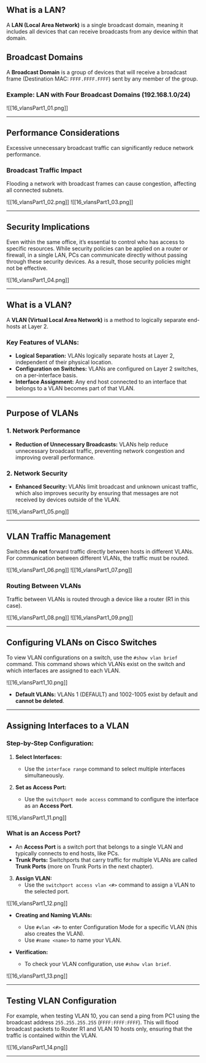 ## What is a LAN?

A **LAN (Local Area Network)** is a single broadcast domain, meaning it includes all devices that can receive broadcasts from any device within that domain.

## Broadcast Domains

A **Broadcast Domain** is a group of devices that will receive a broadcast frame (Destination MAC: `FFFF.FFFF.FFFF`) sent by any member of the group.

### Example: LAN with Four Broadcast Domains (192.168.1.0/24)

![[16_vlansPart1_01.png]]

---

## Performance Considerations

Excessive unnecessary broadcast traffic can significantly reduce network performance.

### Broadcast Traffic Impact

Flooding a network with broadcast frames can cause congestion, affecting all connected subnets.

![[16_vlansPart1_02.png]]
![[16_vlansPart1_03.png]]

---

## Security Implications

Even within the same office, it’s essential to control who has access to specific resources. While security policies can be applied on a router or firewall, in a single LAN, PCs can communicate directly without passing through these security devices. As a result, those security policies might not be effective.

![[16_vlansPart1_04.png]]

---

## What is a VLAN?

A **VLAN (Virtual Local Area Network)** is a method to logically separate end-hosts at Layer 2.

### Key Features of VLANs:
- **Logical Separation:** VLANs logically separate hosts at Layer 2, independent of their physical location.
- **Configuration on Switches:** VLANs are configured on Layer 2 switches, on a per-interface basis.
- **Interface Assignment:** Any end host connected to an interface that belongs to a VLAN becomes part of that VLAN.

---

## Purpose of VLANs

### 1. Network Performance
- **Reduction of Unnecessary Broadcasts:** VLANs help reduce unnecessary broadcast traffic, preventing network congestion and improving overall performance.

### 2. Network Security
- **Enhanced Security:** VLANs limit broadcast and unknown unicast traffic, which also improves security by ensuring that messages are not received by devices outside of the VLAN.

![[16_vlansPart1_05.png]]

---

## VLAN Traffic Management

Switches **do not** forward traffic directly between hosts in different VLANs. For communication between different VLANs, the traffic must be routed.

![[16_vlansPart1_06.png]]
![[16_vlansPart1_07.png]]

### Routing Between VLANs

Traffic between VLANs is routed through a device like a router (R1 in this case).

![[16_vlansPart1_08.png]]
![[16_vlansPart1_09.png]]

---

## Configuring VLANs on Cisco Switches

To view VLAN configurations on a switch, use the `#show vlan brief` command. This command shows which VLANs exist on the switch and which interfaces are assigned to each VLAN.

![[16_vlansPart1_10.png]]

- **Default VLANs:** VLANs 1 (DEFAULT) and 1002-1005 exist by default and **cannot be deleted**.

---

## Assigning Interfaces to a VLAN

### Step-by-Step Configuration:

1. **Select Interfaces:**
   - Use the `interface range` command to select multiple interfaces simultaneously.

2. **Set as Access Port:**
   - Use the `switchport mode access` command to configure the interface as an **Access Port**.

![[16_vlansPart1_11.png]]

### What is an Access Port?

- An **Access Port** is a switch port that belongs to a single VLAN and typically connects to end hosts, like PCs.
- **Trunk Ports:** Switchports that carry traffic for multiple VLANs are called **Trunk Ports** (more on Trunk Ports in the next chapter).

3. **Assign VLAN:**
   - Use the `switchport access vlan <#>` command to assign a VLAN to the selected port.

![[16_vlansPart1_12.png]]

- **Creating and Naming VLANs:**
   - Use `#vlan <#>` to enter Configuration Mode for a specific VLAN (this also creates the VLAN).
   - Use `#name <name>` to name your VLAN.

- **Verification:**
   - To check your VLAN configuration, use `#show vlan brief`.

![[16_vlansPart1_13.png]]

---

## Testing VLAN Configuration

For example, when testing VLAN 10, you can send a ping from PC1 using the broadcast address `255.255.255.255` (`FFFF:FFFF:FFFF`). This will flood broadcast packets to Router R1 and VLAN 10 hosts only, ensuring that the traffic is contained within the VLAN.

![[16_vlansPart1_14.png]]

---
